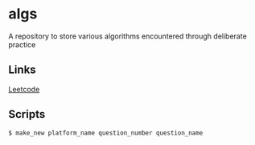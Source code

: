 # algs
A repository to store various algorithms encountered through deliberate practice

## Links
[Leetcode](https://leetcode.com/masonc08/)

## Scripts

```bash
$ make_new platform_name question_number question_name
```
